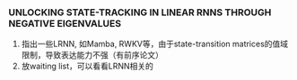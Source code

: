 ### UNLOCKING STATE-TRACKING IN LINEAR RNNS THROUGH NEGATIVE EIGENVALUES
1. 指出一些LRNN, 如Mamba, RWKV等，由于state-transition matrices的值域限制，导致表达能力不强（有前序论文）
2. 放waiting list，可以看看LRNN相关的